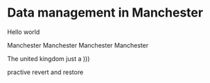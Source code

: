 # Data management in Manchester
Hello world

Manchester
Manchester
Manchester
Manchester

The united kingdom just a )))

practive revert and restore
